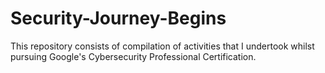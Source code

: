 # Security-Journey-Begins
This repository consists of compilation of activities that I undertook whilst pursuing Google's Cybersecurity Professional Certification. 
